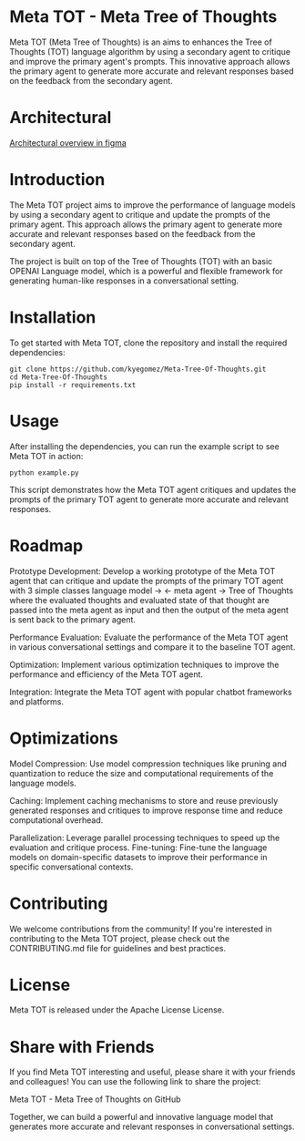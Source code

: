# Meta TOT - Meta Tree of Thoughts
Meta TOT (Meta Tree of Thoughts) is an aims to enhances the Tree of Thoughts (TOT) language algorithm by using a secondary agent to critique and improve the primary agent's prompts. This innovative approach allows the primary agent to generate more accurate and relevant responses based on the feedback from the secondary agent.

# Architectural 

[Architectural overview in figma](https://www.figma.com/file/IlXAyYdu7HOYM4wUYVVB0U/META-TOT?type=whiteboard&node-id=0%3A1&t=xbtnQTA8uBhnLCU4-1)


# Introduction
The Meta TOT project aims to improve the performance of language models by using a secondary agent to critique and update the prompts of the primary agent. This approach allows the primary agent to generate more accurate and relevant responses based on the feedback from the secondary agent.

The project is built on top of the Tree of Thoughts (TOT) with an basic OPENAI Language model, which is a powerful and flexible framework for generating human-like responses in a conversational setting.

# Installation
To get started with Meta TOT, clone the repository and install the required dependencies:

```
git clone https://github.com/kyegomez/Meta-Tree-Of-Thoughts.git
cd Meta-Tree-Of-Thoughts
pip install -r requirements.txt
```

# Usage
After installing the dependencies, you can run the example script to see Meta TOT in action:

` python example.py `

This script demonstrates how the Meta TOT agent critiques and updates the prompts of the primary TOT agent to generate more accurate and relevant responses.

# Roadmap

Prototype Development: Develop a working prototype of the Meta TOT agent that can critique and update the prompts of the primary TOT agent with 3 simple classes language model -> <- meta agent -> Tree of Thoughts where the evaluated thoughts and evaluated state of that thought are passed into the meta agent as input and then the output of the meta agent is sent back to the primary agent.


Performance Evaluation: Evaluate the performance of the Meta TOT agent in various conversational settings and compare it to the baseline TOT agent.

Optimization: Implement various optimization techniques to improve the performance and efficiency of the Meta TOT agent.

Integration: Integrate the Meta TOT agent with popular chatbot frameworks and platforms.


# Optimizations
Model Compression: Use model compression techniques like pruning and quantization to reduce the size and computational requirements of the language models.

Caching: Implement caching mechanisms to store and reuse previously generated responses and critiques to improve response time and reduce computational overhead.

Parallelization: Leverage parallel processing techniques to speed up the evaluation and critique process.
Fine-tuning: Fine-tune the language models on domain-specific datasets to improve their performance in specific conversational contexts.

# Contributing
We welcome contributions from the community! If you're interested in contributing to the Meta TOT project, please check out the CONTRIBUTING.md file for guidelines and best practices.

# License
Meta TOT is released under the  Apache License License.



# Share with Friends
If you find Meta TOT interesting and useful, please share it with your friends and colleagues! You can use the following link to share the project:

Meta TOT - Meta Tree of Thoughts on GitHub

Together, we can build a powerful and innovative language model that generates more accurate and relevant responses in conversational settings.

